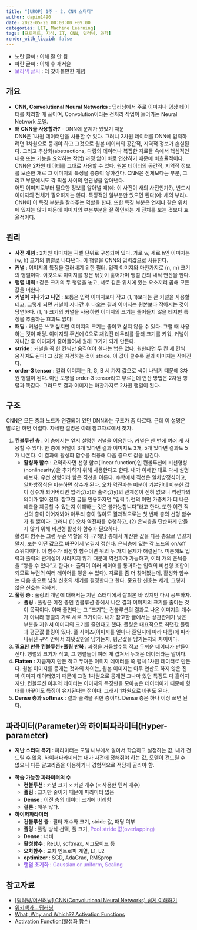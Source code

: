 ```yaml
---
title: "[UROP] 1주 - 2. CNN 스터디"
author: dapin1490
date: 2022-05-26 00:00:00 +09:00
categories: [IT, Machine Learning]
tags: [프로젝트, 지식, IT, CNN, 딥러닝, 과학]
render_with_liquid: false
---
```


<style>
	.more-study { color: #915ee7 }
</style>


* <span class="x-understand">노란 글씨</span> : 이해 잘 안 됨<br>
* <span class="understand">파란 글씨</span> : 이해 후 재서술<br>
* <span class="more-study">보라색 글씨</span> : 더 찾아볼만한 개념<br>


<h2>개요</h2>
<ul>
	<li><strong>CNN, Convolutional Neural Networks</strong> : 딥러닝에서 주로 이미지나 영상 데이터를 처리할 때 쓰이며, Convolution이라는 전처리 작업이 들어가는 Neural Network 모델.</li>
	<li><strong>왜 CNN을 사용할까?</strong> - DNN에 문제가 있었기 때문<br>
		DNN은 1차원 데이터만을 사용할 수 있다. 그러니 2차원 데이터를 DNN에 입력하려면 1차원으로 뭉개야 하고 그것으로 원본 데이터의 공간적, 지역적 정보가 손실된다. 그리고 추상화(abstractions, 다량의 데이터나 복잡한 자료들 속에서 핵심적인 내용 또는 기능을 요약하는 작업) 과정 없이 바로 연산하기 때문에 비효율적이다.<br>
		CNN은 2차원 데이터를 그대로 사용할 수 있다. 원본 데이터의 공간적, 지역적 정보를 보존한 채로 그 이미지의 특성을 층층이 쌓아간다. CNN은 전체보다는 부분, 그리고 부분에서도 각 픽셀 사이의 연관성을 알아낸다.<br>
		어떤 이미지로부터 필요한 정보를 알아낼 때(예: 이 사진이 새의 사진인가?), 반드시 이미지의 전체가 필요하지는 않다. 특징적인 일부분만 있으면 된다(예: 새의 부리). CNN이 이 특징 부분을 잘라주는 역할을 한다. 또한 특징 부분은 언제나 같은 위치에 있지는 않기 때문에 이미지의 부분부분을 잘 확인하는 게 전체를 보는 것보다 효율적이다.</li>
</ul>


<h2>원리</h2>
<ul>
	<li><strong>사전 개념</strong> : 2차원 이미지는 픽셀 단위로 구성되어 있다. 가로 w, 세로 h인 이미지는 (w, h) 크기의 행렬로 나타낸다. 이 행렬을 CNN의 입력값으로 사용한다.</li>
	<li><strong>커널</strong> : 이미지의 특징을 걸러내기 위한 필터. 입력 이미지와 마찬가지로 (n, m) 크기의 행렬이다. 이것으로 이미지를 창문 닦듯이 훑어가며 행렬 간의 내적 연산을 한다.</li>
	<li><strong>행렬 내적</strong> : 같은 크기의 두 행렬을 놓고, 서로 같은 위치에 있는 요소끼리 곱해 모든 값을 더한다.</li>
	<li><strong>커널이 지나가고 나면</strong> : 보통은 입력 이미지보다 작고 (1, 1)보다는 큰 커널을 사용할 테고, 그렇게 되면 커널이 지나간 후 나오는 결과 이미지는 원본보다 작아지는 것이 당연하다. (1, 1) 크기의 커널을 사용하면 이미지의 크기는 줄어들지 않을 테지만 특징을 추출하는 효과도 없다!</li>
	<li><strong>패딩</strong> : 커널은 쓰고 싶지만 이미지의 크기는 줄이고 싶지 않을 수 있다. 그럴 때 사용하는 것이 패딩. 이미지의 주변에 0으로 채워진 테두리를 둘러 크기를 키워, 커널이 지나간 후 이미지가 줄어들어서 원래 크기가 되게 만든다.</li>
	<li><strong>stride</strong> : 커널을 꼭 한 칸씩만 움직여야 한다는 법은 없다. 원한다면 두 칸 세 칸씩 움직여도 된다! 그 값을 지정하는 것이 stride. 이 값이 클수록 결과 이미지는 작아진다.</li>
	<li><strong>order-3 tensor</strong> : 컬러 이미지는 R, G, B 세 가지 값으로 색이 나뉘기 때문에 3차원 행렬이 된다. 이런 모양을 order-3 tensor라고 부르는데 연산 방법은 2차원 행렬과 똑같다. 그러므로 결과 이미지는 마찬가지로 2차원 행렬이 된다.</li>
</ul>


<h2>구조</h2>
CNN은 모든 층과 노드가 연결되어 있던 DNN과는 구조가 좀 다르다. 근데 이 설명은 말로만 하면 어렵다. 자세한 설명은 아래 참고자료에서 찾자.<br>
<ol>
	<li><strong>컨볼루션 층</strong> : 이 층에서는 앞서 설명한 커널을 이용한다. 커널은 한 번에 여러 개 사용할 수 있다. 한 층에 커널이 3개 있다면 결과 이미지도 3개, 5개 있다면 결과도 5개 나온다. 이 결과에 활성화 함수를 적용해 다음 층으로 값을 넘긴다.
		<ul>
			<li><strong>활성화 함수</strong> : 요약하자면 선형 함수(linear function)인 컨볼루션에 비선형성(nonlinearity)을 추가하기 위해 사용한다고 한다. <span class="understand">내가 이해한 대로 다시 설명해보자. 우선 선형이라 함은 직선을 이른다. 수학에서 직선은 일차방정식이고, 일차방정식은 미분하면 상수가 된다.</span> 오차 역전파는 미분이 기본인데 미분한 값이 상수가 되어버리면 입력값(x)과 출력값(y)의 관계성이 전혀 없으니 역전파의 의미가 없어진다. 참고한 글을 인용하자면 “입력 뉴런의 어떤 가중치가 더 나은 예측을 제공할 수 있는지 이해하는 것은 불가능합니다”라고 한다. 또한 이런 직선의 층이 이어져봐야 아무리 층이 많아도 결과적으로는 첫 번째 층의 선형 함수가 될 뿐이다. 그러니 (1) 오차 역전파를 수행하고, (2) 은닉층을 단순하게 만들지 않기 위해 비선형 활성화 함수가 필요하다.</li>
		</ul>
		활성화 함수는 그럼 무슨 역할을 하나? 해당 층에서 계산한 값을 다음 층으로 넘길지 말지, 또는 어떤 값으로 바꾸어서 넘길지 정한다. 은닉층에 있는 각 노드의 on/off 스위치이다. 이 함수가 비선형 함수이면 위의 두 가지 문제가 해결된다. 미분해도 입력과 출력의 관계성이 사라지지 않기 때문에 역전파가 가능하고, <span class="x-understand">여러 개의 은닉층을 “쌓을 수 있다”고 한다</span>(← 출력이 여러 레이어를 통과하는 입력의 비선형 조합이 되므로 뉴런의 여러 레이어를 쌓을 수 있다). 자료를 좀 더 찾아봤는데, 활성화 함수는 다음 층으로 넘길 신호의 세기를 결정한다고 한다. 중요한 신호는 세게, 그렇지 않은 신호는 약하게.
	</li>
	<li><strong>풀링 층</strong> : 풀링의 개념에 대해서는 지난 스터디에서 살펴본 바 있지만 다시 공부하자.
		<ul>
			<li><strong>풀링</strong> : 풀링은 이전 층인 컨볼루션 층에서 나온 결과 이미지의 크기를 줄이는 것이 목적이다. 이때 줄인다는 그 “크기”는 컨볼루션의 결과로 나온 이미지의 개수가 아니라 행렬의 가로 세로 크기이다. 내가 참고한 글에서는 상관관계가 낮은 부분을 지워서 이미지의 크기를 줄인다고 했다. 풀링은 대표적으로 최댓값 풀링과 평균값 풀링이 있다. 풀 사이즈(이미지를 얼마나 줄일지에 따라 다름)에 따라 나눠진 구역 안에서 최댓값만을 남기는지, 평균값을 남기는지의 차이이다.</li>
		</ul>
	</li>
	<li><strong>필요한 만큼 컨볼루션+풀링 반복</strong> : 과정을 거듭할수록 작고 두꺼운 데이터가 만들어진다. 행렬의 크기가 작고, 그 행렬들이 여러 개 겹쳐서 두꺼운 데이터라는 말이다.</li>
	<li><strong>Flatten</strong> : 지금까지 만든 작고 두꺼운 이미지 데이터를 쭉 펼쳐 1차원 데이터로 만든다. 원본 이미지를 뭉개는 것과의 차이는, 원본 이미지는 아무 연산도 하지 않은 진짜 이미지 데이터였기 때문에 그걸 1차원으로 뭉개면 그나마 있던 특징도 다 흩어지지만, 컨볼루션 이후의 데이터는 이미지의 특징만을 모아놓은 데이터이기 때문에 형태를 바꾸어도 특징이 유지된다는 점이다. 그래서 1차원으로 바꿔도 된다.</li>
	<li><strong>Dense 층과 softmax</strong> : 결과 출력을 위한 층이다. Dense 층은 하나 이상 쓰면 된다.</li>
</ol>


<h2>파라미터(Parameter)와 하이퍼파라미터(Hyper-parameter)</h2>
<ul>
	<li><strong>지난 스터디 복기</strong> : 파라미터는 모델 내부에서 알아서 학습하고 설정하는 값, 내가 건드릴 수 없음. 하이퍼파라미터는 내가 사전에 정해줘야 하는 값, 모델이 건드릴 수 없으니 다른 알고리즘을 이용하거나 경험적으로 적당히 골라야 함.</li>
</ul>
<ul>
	<li><strong>학습 가능한 파라미터의 수</strong>
		<ul>
			<li><strong>컨볼루션</strong> : 커널 크기 × 커널 개수 (× 사용한 텐서 개수)</li>
			<li><strong>풀링</strong> : 크기만 줄이기 때문에 파라미터 없음</li>
			<li><strong>Dense</strong> : 이전 층의 데이터 크기에 비례함</li>
			<li><strong>결론</strong> : 매우 많다.</li>
		</ul>
	</li>
	<li><strong>하이퍼파라미터</strong>
		<ul>
			<li><strong>컨볼루션 층</strong> : 필터 개수와 크기, stride 값, 패딩 여부</li>
			<li><strong>풀링</strong> : 풀링 방식 선택, 풀 크기, <span class="more-study">Pool stride 값(overlapping)</span></li>
			<li><strong>Dense</strong> : 너비</li>
			<li><strong>활성함수</strong> : ReLU, softmax, 시그모이드 등</li>
			<li><strong>오차함수</strong> : 교차 엔트로피 계열, L1, L2</li>
			<li><strong>optimizer</strong> : SGD, AdaGrad, RMSprop</li>
			<li><span class="more-study"><strong>랜덤 초기화</strong> : Gaussian or uniform, Scaling</span></li>
		</ul>
	</li>
</ul>


<h2>참고자료</h2>
<ul>
	<li><a href="https://halfundecided.medium.com/%EB%94%A5%EB%9F%AC%EB%8B%9D-%EB%A8%B8%EC%8B%A0%EB%9F%AC%EB%8B%9D-cnn-convolutional-neural-networks-%EC%89%BD%EA%B2%8C-%EC%9D%B4%ED%95%B4%ED%95%98%EA%B8%B0-836869f88375" target="_blank" title="">[딥러닝/머신러닝] CNN(Convolutional Neural Networks) 쉽게 이해하기</a></li>
	<li><a href="https://ko.wikipedia.org/wiki/%EB%94%A5_%EB%9F%AC%EB%8B%9D" target="_blank" title="">위키백과 - 딥러닝</a></li>
	<li><a href="https://medium.com/@snaily16/what-why-and-which-activation-functions-b2bf748c0441" target="_blank" title="">What, Why and Which?? Activation Functions</a></li>
	<li><a href="https://velog.io/@hyunsuki/Activation-Function%ED%99%9C%EC%84%B1%ED%99%94-%ED%95%A8%EC%88%98" target="_blank" title="">Activation Function(활성화 함수)</a></li>
</ul>
